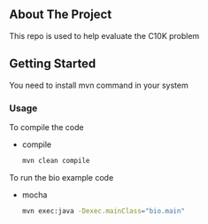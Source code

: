 ## About The Project

This repo is used to help evaluate the C10K problem
## Getting Started

You need to install mvn command in your system

### Usage

To compile the code
* compile
  ```sh
  mvn clean compile
  ```

To run the bio example code
* mocha
  ```sh
  mvn exec:java -Dexec.mainClass="bio.main"
  ```